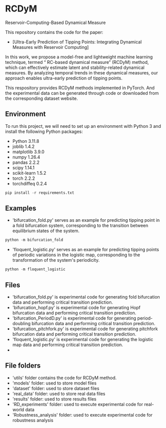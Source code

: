 # RCDyM
Reservoir-Computing-Based Dynamical Measure

This repository contains the code for the paper:
- [Ultra-Early Prediction of Tipping Points: Integrating Dynamical Measures with Reservoir Computing]

In this work, we propose a model-free and lightweight machine learning technique, termed “ RC-based dynamical measure” (RCDyM) method, which can effectively estimate latent and stability-related dynamical measures. By analyzing temporal trends in these dynamical measures, our approach enables ultra-early prediction of tipping points. 

This respository provides RCDyM methods implemented in PyTorch. And the experimental data can be generated through code or downloaded from the corresponding dataset website.

## Environment 
To run this project, we will need to set up an environment with Python 3 and install the following Python packages:
- Python 3.11.8
- joblib 1.4.2
- matplotlib 3.9.0
- numpy 1.26.4
- pandas 2.2.2
- scipy 1.14.1
- scikit-learn 1.5.2
- torch 2.2.2
- torchdiffeq 0.2.4

```python
pip install -r requirements.txt
```

## Examples
- 'bifurcation_fold.py' serves as an example for predicting tipping point in a fold bifurcation system, corresponding to the transition between equilibrium states of the system.
```python
python -m bifurcation_fold
```
- 'floquent_logistic.py' serves as an example for predicting tipping points of periodic variations in the logistic map, corresponding to the transformation of the system's periodicity.
```python
python -m floquent_logistic
```

## Files
- 'bifurcation_fold.py' is experimental code for generating fold bifurcation data and performing critical transition prediction.
- 'bifurcation_hopf.py' is experimental code for generating Hopf bifurcation data and performing critical transition prediction.
- 'bifurcation_PeriodD.py' is experimental code for generating period-doubling bifurcation data and performing critical transition prediction.
- 'bifurcation_pitchfork.py' is experimental code for generating pitchfork bifurcation data and performing critical transition prediction.
- 'floquent_logistic.py' is experimental code for generating the logistic map data and performing critical transition prediction.
- 

## File folders
- 'utils' folder contains the code for RCDyM method.
- 'models' folder: used to store model files
- 'dataset' folder: used to store dataset files
- 'real_data' folder: used to store real data files
- 'results' folder: used to store results files
- 'RD_experiments' folder: used to execute experimental code for real-world data
- 'Robustness_analysis' folder: used to execute experimental code for robustness analysis
